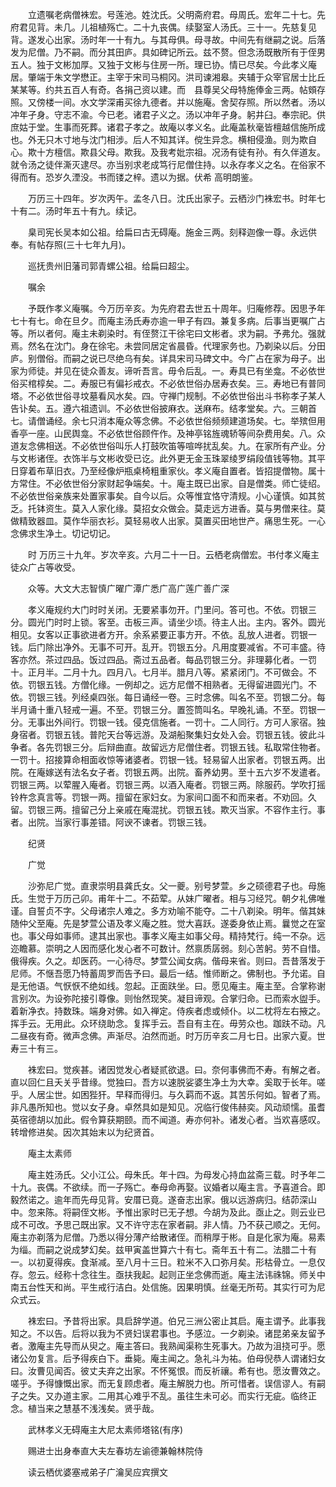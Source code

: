<!-- { "loadSidebar": true } -->
　　立遗嘱老病僧袾宏。号莲池。姓沈氏。父明斋府君。母周氏。宏年二十七。先府君见背。未几。儿祖植殇亡。二十九丧偶。续娶室人汤氏。三十一。先慈复见背。遂发心出家。汤时年一十有九。与其母俱。母寻故。中间先有继嗣之说。后落发为尼僧。乃不嗣。而分其田庐。具如碑记所云。兹不赘。但念汤既散所有于侄男五人。独于文彬加厚。又独于文彬与住房一所。理已协。情已尽矣。今此孝义庵居。肇端于朱文学懋正。主宰于宋司马桐冈。洪司谏湘皋。夹辅于众宰官居士比丘某某等。约共五百人有奇。各捐己资以建。而　县尊吴父母特施俸金三两。帖頞存照。又傍楼一间。水文学深甫买徐九德者。并以施庵。舍契存照。所以然者。汤以冲年孑身。守志不渝。今已老。诸君子义之。汤以冲年孑身。躬井臼。奉宗祀。供庶姑于堂。生事而死葬。诸君子孝之。故庵以孝义名。此庵盖秋毫皆檀越信施所成也。外无只木寸地与沈门相涉。后人不知其详。傥生异念。横相侵渔。则为欺自心。欺十方檀信。欺县父母。欺我。及我考妣宗祖。况汤有徒有孙。有久伴道友。就令汤之徒伴澌灭逮尽。亦当别求老成笃行尼僧住持。以永存孝义之名。在俗家不得而有。恐岁久湮没。书而镂之梓。遗以为据。伏希
高明朗鉴。

　　万历三十四年。岁次丙午。孟冬八日。沈氏出家子。云栖沙门袾宏书。时年七十有二。汤时年五十有九。续记。

　　臬司宪长吴本如公祖。给扁曰古无碍庵。施金三两。刻释迦像一尊。永远供奉。有帖存照(三十七年九月)。

　　巡抚贵州旧藩司郭青螺公祖。给扁曰超尘。

　　嘱余

　　予既作孝义庵嘱。今万历辛亥。为先府君去世五十周年。归庵修荐。因思予年七十有七。命在旦夕。而庵主汤氏寿亦逾一甲子有四。兼复多病。后事当更嘱广占等。所以者何。庵主未剃染时。有侄赘江干徐宅曰文彬者。求为嗣。予弗允。强就焉。然名在沈门。身在徐宅。未尝同居定省晨昏。代理家务也。乃剃染以后。分田庐。别僧俗。而嗣之说已尽绝乌有矣。详具宋司马碑文中。今广占在家为母子。出家为师徒。并见在徒众善友。谛听吾言。毋令后乱。一。寿具已有坐龛。不必依世俗买棺椁矣。二。寿服已有偏衫戒衣。不必依世俗办居寿衣矣。三。寿地已有普同塔。不必依世俗寻坟墓看风水矣。四。守禅门规制。不必依世俗出斗书称孝子某人告讣矣。五。遵六祖遗训。不必依世俗披麻衣。送麻布。结孝堂矣。六。三朝首七。请僧诵经。余七只消本庵众等念佛。不必依世俗频频建道场矣。七。举殡但用香亭一座。山民舆龛。不必依世俗顾仵作。及神亭铭旌魂轿等间杂费用矣。八。众道友念佛相送。不必依世俗叫乐人打鼓吹笛等喧哗扰乱矣。九。在家所有产业。分与文彬诸侄。衣饰半与文彬收受已讫。此外更无金玉珠翠绫罗绢段值钱等物。其平日穿着布草旧衣。乃至经像炉瓶桌椅粗重家伙。孝义庵自置者。皆招提僧物。属十方常住。不必依世俗分家财起争端矣。十。庵主既已出家。自是僧类。师亡徒绍。不必依世俗亲族来处置家事矣。自今以后。众等惟宜恪守清规。小心谨慎。如其贫乏。托钵资生。莫入人家化缘。莫招女众做会。莫走远方进香。莫与男僧来往。莫做精致器皿。莫作华丽衣衫。莫轻易收人出家。莫置买田地世产。痛思生死。一心念佛求生净土。切记切记。

　　时
万历三十九年。岁次辛亥。六月二十一日。云栖老病僧宏。书付孝义庵主徒众广占等收受。

　　众等。大文大志智慎广曜广潭广悉广高广莲广善广深

　　孝义庵规约大门时时关闭。无要紧事勿开。门里问。答可也。不依。罚银三分。圆光门时时上锁。客至。击板三声。请坐少顷。待主人出。主内。客外。圆光相见。女客以正事欲进者方开。余系紧要正事方开。不依。乱放人进者。罚银一钱。后门除出净外。无事不可开。乱开。罚银五分。凡用度要减省。不可丰盛。待客亦然。茶过四品。饭过四品。斋过五品者。每品罚银三分。非理募化者。一罚十。正月半。二月十九。四月八。七月半。腊月八等。紧紧闭门。不可做会。不依。罚银五钱。方僧化缘。一例却之。远方尼僧不相熟者。无得留进圆光门。不依。罚银三钱。列经桌四张。每日诵经一卷。三时念佛。叫名不至。罚银二分。每半月诵十重八轻戒一遍。不至。罚银三分。置签筒叫名。早晚礼诵。不至。罚银一分。无事出外间行。罚银一钱。侵克信施者。一罚十。二人同行。方可人家宿。独身宿者。罚银五钱。普陀天台等远游。及湖船聚集妇女处入会。罚银五钱。彼此斗争者。各先罚银三分。后辩曲直。故留远方尼僧住者。罚银五钱。私取常住物者。一罚十。招接算命相面收惊等诸婆者。罚银一钱。轻易留人出家者。罚银五两。出院。在庵嫁送有法名女子者。罚银五两。出院。畜养幼男。至十五六岁不发遣者。罚银三两。以荤腥入庵者。罚银三两。以酒入庵者。罚银三两。除服药。学吹打摇铃杵念真言等。罚银一两。擅留在家妇女。为家间口面不和而来者。不劝回。久留。罚银三两。擅留己分上亲戚在庵混扰。罚银五钱。欺灭当家。不容作主行。事者。出院。当家行事差错。阿谀不谏者。罚银三钱。

　　纪贤

　　广觉

　　沙弥尼广觉。直隶崇明县龚氏女。父一夔。别号梦萱。乡之硕德君子也。母施氏。生觉于万历己卯。甫年十二。不茹荤。从妹广曜者。相与习经咒。朝夕礼佛唯谨。自誓贞不字。父母诸宗人难之。多方劝喻不能夺。二十八剃染。明年。偕其妹随仲父至庵。先是梦萱公语及孝义庵之胜。觉大喜跃。遂委身依止焉。曩觉之在室也。事父母如事师。逮其出家也。事孝义庵主如事父母。精持梵行。纯一不杂。远迩瞻慕。崇明之人因而感化发心者不可数计。然禀质孱弱。刻心苦躬。劳不自惜。俄得疾。久之。却医药。一心待尽。梦萱公闻女病。偕母来省。则曰。吾昔落发于尼师。不惬吾愿乃特蓄周罗而告予曰。最后一结。惟师断之。佛制也。予允诺。自是无他语。气恹恹不绝如线。忽起。正面趺坐。曰。愿见庵主。庵主至。合掌称谢言别次。为设弥陀接引尊像。则怡然现笑。凝目谛观。合掌归命。已而索水盥手。着新净衣。持数珠。端身对佛。如入禅定。侍疾者虑或倾仆。以二枕将左右掖之。挥手云。无用此。众环绕助念。复挥手云。吾自有主在。毋劳众也。跏趺不动。凡二昼夜有奇。微声念佛。声渐尽。泊然而逝。时万历辛亥二月七日。出家六夏。世寿三十有三。

　　袾宏曰。觉疾甚。诸因觉发心者疑贰欲退。曰。奈何事佛而不寿。有解之者。直以回仁且夭关乎昔缘。觉独曰。吾方以速脱娑婆生净土为大幸。奚取于长年。嗟乎。人居尘世。如困狴犴。早释而得归。与久羁而不返。其苦乐何如。智者了焉。非凡愚所知也。觉以女子身。卓然具如是知见。况临行俊伟赫奕。风动顽懦。虽耆英宿德胡以加此。假令算获期颐。而不闻道。寿亦何补。诸发心者。当欢喜感叹。转增修进矣。因次其始末以为纪贤首。

　　庵主太素师

　　庵主姓汤氏。父小江公。母朱氏。年十四。为母发心持血盆斋三载。时予年二十九。丧偶。不欲续。而一子殇亡。奉母命再娶。议婚者以庵主言。予喜道合。即毅然诺之。逾年而先母见背。安厝已竟。遂奋志出家。俄以远游病归。结茆深山中。忽来陈。将嗣侄文彬。予惟出家时已无子想。今胡为及此。亟止之。则云业已成不可改。予思己既出家。又不许守志在家者嗣。非人情。乃不获己顺之。无何。庵主亦剃落为尼僧。乃悉以得分薄产给散诸侄。而稍厚于彬。自是化家为庵。易素为缁。而嗣之说成梦幻矣。兹甲寅盖世算六十有七。斋年五十有二。法腊二十有一。以初夏得疾。食渐减。至八月十三日。粒米不入口弥月矣。形枯骨立。一息仅存。忽云。经称十念往生。亟扶我起。起则正坐念佛而逝。庵主法讳祩锦。师关中南五台性天和尚。平生戒行洁白。处信施。因果明慎。丝毫无所苟。其实行可为尼众式云。

　　袾宏曰。予昔将出家。具启辞学道。伯兄三洲公密止其启。庵主谓予。此事我知之。不以告。后将以我为不贤妇误君事也。予感泣。一夕剃染。诸昆弟亲友留予者。激庵主先导而从臾之。庵主答曰。我熟闻渠称生死事大。乃故为沮挠可乎。愿诸公勿复言。后予得疾白下。垂毙。庵主闻之。急礼斗为祐。伯母倪恭人谓诸妇女曰。汝曹见闻否。彼丈夫弃之出家。不怀冤恨。而反祈禳。希有也。愿汝曹效之。嗟乎。予得慷慨出家。而无复顾虑者。庵主解脱力也。所可惜者。误信谬人。有嗣子之失。又办道主家。二用其心难乎不乱。虽往生未可必。而实行无疵。临终正念。植当来之慧基不浅浅矣。贤乎哉。

　　武林孝义无碍庵主大尼太素师塔铭(有序)

　　赐进士出身奉直大夫左春坊左谕德兼翰林院侍

　　读云栖优婆塞戒弟子广瀹吴应宾撰文

